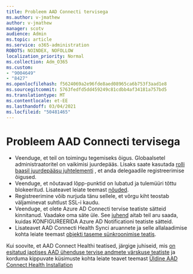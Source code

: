 ```yaml
---
title: Probleem AAD Connecti tervisega
ms.author: v-jmathew
author: v-jmathew
manager: scotv
audience: Admin
ms.topic: article
ms.service: o365-administration
ROBOTS: NOINDEX, NOFOLLOW
localization_priority: Normal
ms.collection: Adm_O365
ms.custom:
- "9004649"
- "8427"
ms.openlocfilehash: f5624069a2e96fde8aed08965ca6b753f3aad1e8
ms.sourcegitcommit: 5763fedfd5dd459249c81cdbb4af34181a757bd5
ms.translationtype: MT
ms.contentlocale: et-EE
ms.lasthandoff: 03/04/2021
ms.locfileid: "50481465"
---
```

# <a name="problem-with-aad-connect-health"></a>Probleem AAD Connecti tervisega

- Veenduge, et teil on toimingu tegemiseks õigus. Globaalsetel administraatoritel on vaikimisi juurdepääs. Lisaks saate kasutada [rolli baasil juurdepääsu juhtelementi](https://docs.microsoft.com/azure/active-directory/connect-health/active-directory-aadconnect-health-operations) , et anda delegaadile registreerimise õigused.
- Veenduge, et nõutavad lõpp-punktid on lubatud ja tulemüüri tõttu blokeeritud. Lisateavet leiate teemast [nõuded](https://docs.microsoft.com/azure/active-directory/hybrid/how-to-connect-health-agent-install).
- Registreerimine võib nurjuda tänu sellele, et võrgu kiht teostab väljaminevat suhtlust SSL-i kaudu.
- Veenduge, et olete Azure AD Connecti tervise teatiste sätteid kinnitanud. Vaadake oma säte üle. See [juhend](https://docs.microsoft.com/azure/active-directory/hybrid/how-to-connect-health-operations) aitab teil aru saada, kuidas KONFIGUREERIDA Azure AD Notificationi teatiste sätteid.
- Lisateavet AAD Connecti Health Synci aruannete ja selle allalaadimise kohta leiate teemast [objekti taseme sünkroonimise teatis](https://docs.microsoft.com/azure/active-directory/hybrid/how-to-connect-health-sync).

Kui soovite, et AAD Connect Healthi teatised, järgige juhiseid, mis [on esitatud jaotises AAD ühenduse tervise andmete värskuse teatiste](https://docs.microsoft.com/azure/active-directory/hybrid/how-to-connect-health-data-freshness) ja korduma kippuvate küsimuste kohta leiate teavet teemast [Üldine AAD Connect Health Installation](https://docs.microsoft.com/azure/active-directory/hybrid/reference-connect-health-faq)
